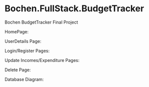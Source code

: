 # Bochen.FullStack.BudgetTracker
Bochen BudgetTracker Final Project

HomePage:

UserDetails Page:

Login/Register Pages:

Update Incomes/Expenditure Pages:

Delete Page:

Database Diagram:

